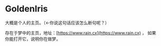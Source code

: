# GoldenIris
大概是个人的主页。（←你说这句话应该怎么断句呢？）

存在于梦中的主页，地址：[https://www.rain.cx](https://www.rain.cx) ， 如果你能打开它，说明你在做梦。